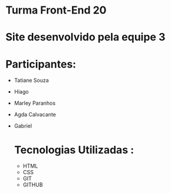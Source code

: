 
# Turma Front-End 20

# Site desenvolvido pela equipe 3

# Participantes:

- Tatiane Souza
- Hiago
- Marley Paranhos
- Agda Calvacante
- Gabriel

  # Tecnologias Utilizadas :


  - HTML
  - CSS
  - GIT
  - GITHUB
